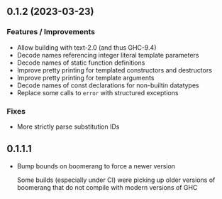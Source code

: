 ## 0.1.2 (2023-03-23)

### Features / Improvements

- Allow building with text-2.0 (and thus GHC-9.4)
- Decode names referencing integer literal template parameters
- Decode names of static function definitions
- Improve pretty printing for templated constructors and destructors
- Improve pretty printing for template arguments
- Decode names of const declarations for non-builtin datatypes
- Replace some calls to `error` with structured exceptions

### Fixes

- More strictly parse substitution IDs

## 0.1.1.1

- Bump bounds on boomerang to force a newer version

  Some builds (especially under CI) were picking up older versions of boomerang
  that do not compile with modern versions of GHC
